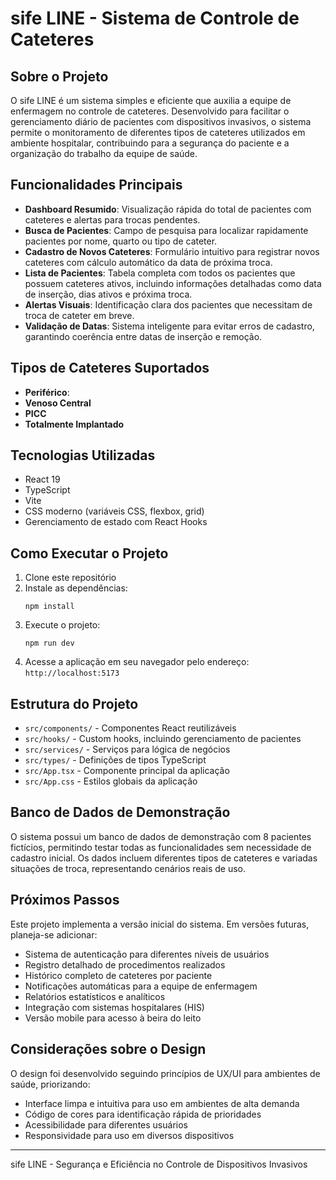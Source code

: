# sife LINE - Sistema de Controle de Cateteres

## Sobre o Projeto

O sife LINE é um sistema simples e eficiente que auxilia a equipe de enfermagem no controle de cateteres. Desenvolvido para facilitar o gerenciamento diário de pacientes com dispositivos invasivos, o sistema permite o monitoramento de diferentes tipos de cateteres utilizados em ambiente hospitalar, contribuindo para a segurança do paciente e a organização do trabalho da equipe de saúde.

## Funcionalidades Principais

- **Dashboard Resumido**: Visualização rápida do total de pacientes com cateteres e alertas para trocas pendentes.
- **Busca de Pacientes**: Campo de pesquisa para localizar rapidamente pacientes por nome, quarto ou tipo de cateter.
- **Cadastro de Novos Cateteres**: Formulário intuitivo para registrar novos cateteres com cálculo automático da data de próxima troca.
- **Lista de Pacientes**: Tabela completa com todos os pacientes que possuem cateteres ativos, incluindo informações detalhadas como data de inserção, dias ativos e próxima troca.
- **Alertas Visuais**: Identificação clara dos pacientes que necessitam de troca de cateter em breve.
- **Validação de Datas**: Sistema inteligente para evitar erros de cadastro, garantindo coerência entre datas de inserção e remoção.

## Tipos de Cateteres Suportados
- **Periférico**:
- **Venoso Central**
- **PICC** 
- **Totalmente Implantado**

## Tecnologias Utilizadas

- React 19
- TypeScript
- Vite
- CSS moderno (variáveis CSS, flexbox, grid)
- Gerenciamento de estado com React Hooks

## Como Executar o Projeto

1. Clone este repositório
2. Instale as dependências:
   ```
   npm install
   ```
3. Execute o projeto:
   ```
   npm run dev
   ```
4. Acesse a aplicação em seu navegador pelo endereço: `http://localhost:5173`

## Estrutura do Projeto

- `src/components/` - Componentes React reutilizáveis
- `src/hooks/` - Custom hooks, incluindo gerenciamento de pacientes
- `src/services/` - Serviços para lógica de negócios
- `src/types/` - Definições de tipos TypeScript
- `src/App.tsx` - Componente principal da aplicação
- `src/App.css` - Estilos globais da aplicação

## Banco de Dados de Demonstração

O sistema possui um banco de dados de demonstração com 8 pacientes fictícios, permitindo testar todas as funcionalidades sem necessidade de cadastro inicial. Os dados incluem diferentes tipos de cateteres e variadas situações de troca, representando cenários reais de uso.

## Próximos Passos

Este projeto implementa a versão inicial do sistema. Em versões futuras, planeja-se adicionar:

- Sistema de autenticação para diferentes níveis de usuários
- Registro detalhado de procedimentos realizados
- Histórico completo de cateteres por paciente
- Notificações automáticas para a equipe de enfermagem
- Relatórios estatísticos e analíticos
- Integração com sistemas hospitalares (HIS)
- Versão mobile para acesso à beira do leito

## Considerações sobre o Design

O design foi desenvolvido seguindo princípios de UX/UI para ambientes de saúde, priorizando:
- Interface limpa e intuitiva para uso em ambientes de alta demanda
- Código de cores para identificação rápida de prioridades
- Acessibilidade para diferentes usuários
- Responsividade para uso em diversos dispositivos

---

sife LINE - Segurança e Eficiência no Controle de Dispositivos Invasivos
